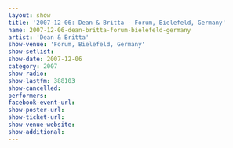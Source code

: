 ```yaml
---
layout: show
title: '2007-12-06: Dean & Britta - Forum, Bielefeld, Germany'
name: 2007-12-06-dean-britta-forum-bielefeld-germany
artist: 'Dean & Britta'
show-venue: 'Forum, Bielefeld, Germany'
show-setlist: 
show-date: 2007-12-06
category: 2007
show-radio: 
show-lastfm: 388103
show-cancelled: 
performers: 
facebook-event-url: 
show-poster-url: 
show-ticket-url: 
show-venue-website: 
show-additional: 
---
```


